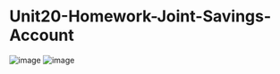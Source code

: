 # Unit20-Homework-Joint-Savings-Account

![image](https://user-images.githubusercontent.com/105613478/197447031-77aa7701-883a-4e1d-b02a-f2d479fa1e7f.png)
![image](https://user-images.githubusercontent.com/105613478/197447092-39d4ee42-db2a-4c95-b142-00152f47f72d.png)
